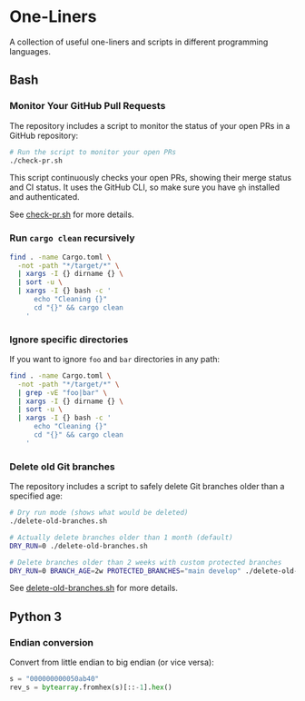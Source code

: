 # One-Liners

A collection of useful one-liners and scripts in different programming languages.

## Bash

### Monitor Your GitHub Pull Requests

The repository includes a script to monitor the status of your open PRs in a GitHub repository:

```bash
# Run the script to monitor your open PRs
./check-pr.sh
```

This script continuously checks your open PRs, showing their merge status and CI status. It uses the GitHub CLI, so make sure you have `gh` installed and authenticated.

See [check-pr.sh](./check-pr.sh) for more details.

### Run `cargo clean` recursively

```bash
find . -name Cargo.toml \
  -not -path "*/target/*" \
  | xargs -I {} dirname {} \
  | sort -u \
  | xargs -I {} bash -c '
      echo "Cleaning {}"
      cd "{}" && cargo clean
    '
```

### Ignore specific directories

If you want to ignore `foo` and `bar` directories in any path:

```bash
find . -name Cargo.toml \
  -not -path "*/target/*" \
  | grep -vE "foo|bar" \
  | xargs -I {} dirname {} \
  | sort -u \
  | xargs -I {} bash -c '
      echo "Cleaning {}"
      cd "{}" && cargo clean
    '
```

### Delete old Git branches

The repository includes a script to safely delete Git branches older than a specified age:

```bash
# Dry run mode (shows what would be deleted)
./delete-old-branches.sh

# Actually delete branches older than 1 month (default)
DRY_RUN=0 ./delete-old-branches.sh

# Delete branches older than 2 weeks with custom protected branches
DRY_RUN=0 BRANCH_AGE=2w PROTECTED_BRANCHES="main develop" ./delete-old-branches.sh
```

See [delete-old-branches.sh](./delete-old-branches.sh) for more details.

## Python 3

### Endian conversion

Convert from little endian to big endian (or vice versa):

```python
s = "000000000050ab40"
rev_s = bytearray.fromhex(s)[::-1].hex()
```
